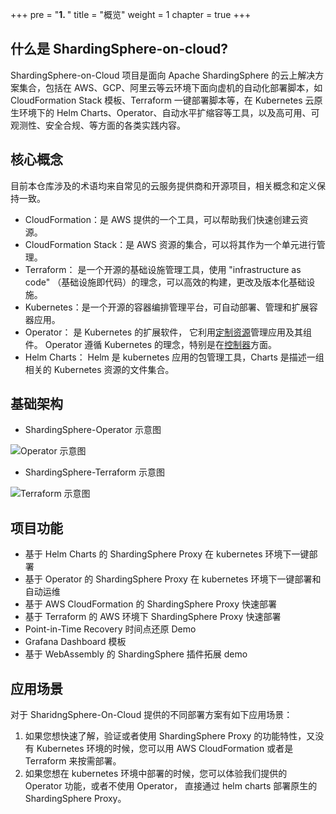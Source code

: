 +++
pre = "<b>1. </b>"
title = "概览"
weight = 1
chapter = true
+++

## 什么是 ShardingSphere-on-cloud?

ShardingSphere-on-Cloud 项目是面向 Apache ShardingSphere 的云上解决方案集合，包括在 AWS、GCP、阿里云等云环境下面向虚机的自动化部署脚本，如 CloudFormation Stack 模板、Terraform 一键部署脚本等，在 Kubernetes 云原生环境下的 Helm Charts、Operator、自动水平扩缩容等工具，以及高可用、可观测性、安全合规、等方面的各类实践内容。

## 核心概念

目前本仓库涉及的术语均来自常见的云服务提供商和开源项目，相关概念和定义保持一致。

- CloudFormation：是 AWS 提供的一个工具，可以帮助我们快速创建云资源。
- CloudFormation Stack：是 AWS 资源的集合，可以将其作为一个单元进行管理。
- Terraform： 是一个开源的基础设施管理工具，使用 "infrastructure as code" （基础设施即代码）的理念，可以高效的构建，更改及版本化基础设施。
- Kubernetes：是一个开源的容器编排管理平台，可自动部署、管理和扩展容器应用。
- Operator： 是 Kubernetes 的扩展软件， 它利用[定制资源](https://kubernetes.io/zh-cn/docs/concepts/extend-kubernetes/api-extension/custom-resources/)管理应用及其组件。 Operator 遵循 Kubernetes 的理念，特别是在[控制器](https://kubernetes.io/zh-cn/docs/concepts/architecture/controller/)方面。
- Helm Charts： Helm 是 kubernetes 应用的包管理工具，Charts 是描述一组相关的 Kubernetes 资源的文件集合。

## 基础架构

- ShardingSphere-Operator 示意图

![Operator 示意图](../../img/overview/operator.png)

- ShardingSphere-Terraform 示意图

![Terraform 示意图](../../img/overview/terraform.png)

## 项目功能

- 基于 Helm Charts 的 ShardingSphere Proxy 在 kubernetes 环境下一键部署
- 基于 Operator 的 ShardingSphere Proxy 在 kubernetes 环境下一键部署和自动运维
- 基于 AWS CloudFormation 的 ShardingSphere Proxy 快速部署
- 基于 Terraform 的 AWS 环境下 ShardingSphere Proxy 快速部署
- Point-in-Time Recovery 时间点还原 Demo
- Grafana Dashboard 模板
- 基于 WebAssembly 的 ShardingSphere 插件拓展 demo

## 应用场景

对于 SharidngSphere-On-Cloud 提供的不同部署方案有如下应用场景：

1. 如果您想快速了解，验证或者使用 ShardingSphere Proxy 的功能特性，又没有 Kubernetes 环境的时候，您可以用 AWS CloudFormation 或者是 Terraform 来按需部署。
2. 如果您想在 kubernetes 环境中部署的时候，您可以体验我们提供的 Operator 功能，或者不使用 Operator， 直接通过 helm charts 部署原生的 ShardingSphere Proxy。
